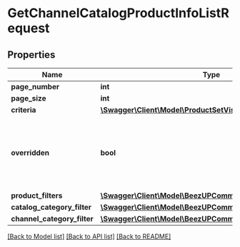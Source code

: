 # GetChannelCatalogProductInfoListRequest

## Properties
Name | Type | Description | Notes
------------ | ------------- | ------------- | -------------
**page_number** | **int** |  | 
**page_size** | **int** |  | 
**criteria** | [**\Swagger\Client\Model\ProductSetVisibilityCriteria**](ProductSetVisibilityCriteria.md) |  | 
**overridden** | **bool** | Search overridden products. If null the filter will not be taken in account. | [optional] 
**product_filters** | [**\Swagger\Client\Model\BeezUPCommonProductFilters**](BeezUPCommonProductFilters.md) |  | [optional] 
**catalog_category_filter** | [**\Swagger\Client\Model\BeezUPCommonCatalogCategoryFilter**](BeezUPCommonCatalogCategoryFilter.md) |  | [optional] 
**channel_category_filter** | [**\Swagger\Client\Model\BeezUPCommonChannelCategoryFilter**](BeezUPCommonChannelCategoryFilter.md) |  | [optional] 

[[Back to Model list]](../README.md#documentation-for-models) [[Back to API list]](../README.md#documentation-for-api-endpoints) [[Back to README]](../README.md)


